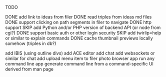 TODO

DONE add link to ideas from filer
DONE read triples from ideas md files
DONE support clicking on path segments in filer to navigate
DONE http support
SKIP add Python and/or PHP version of backend API (or node from cgi?)
DONE support basic auth or other login security
SKIP add twirlip=help or similar to explain commands
DONE cache thumbnail previews locally somehow (triples in db?)

add IBIS (using outline divs)
add ACE editor
add chat
add websockets or similar for chat
add upload menu item to filer
photo browser app
run any command line app 
generate command line from a command-specific UI derived from man page

